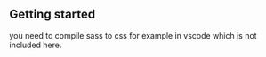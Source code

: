 ## Getting started

you need to compile sass to css for example in vscode which is not included here.
